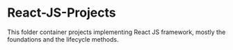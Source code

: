 # React-JS-Projects
This folder container projects implementing React JS framework, mostly the foundations and the lifecycle methods.
